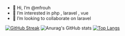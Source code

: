 - 👋 Hi, I’m @mfrouh
- 👀 I’m interested in php , laravel , vue
- 💞️ I’m looking to collaborate on laravel


[![GitHub Streak](http://github-readme-streak-stats.herokuapp.com?user=mfrouh&date_format=M%20j%5B%2C%20Y%5D)](https://git.io/streak-stats)
![Anurag's GitHub stats](https://github-readme-stats.vercel.app/api?username=mfrouh&show_icons=true&theme=radical)
[![Top Langs](https://github-readme-stats.vercel.app/api/top-langs/?username=mfrouh&layout=compact)](https://github.com/anuraghazra/github-readme-stats)

<!---
mfrouh/mfrouh is a ✨ special ✨ repository because its `README.md` (this file) appears on your GitHub profile.
You can click the Preview link to take a look at your changes.
--->
